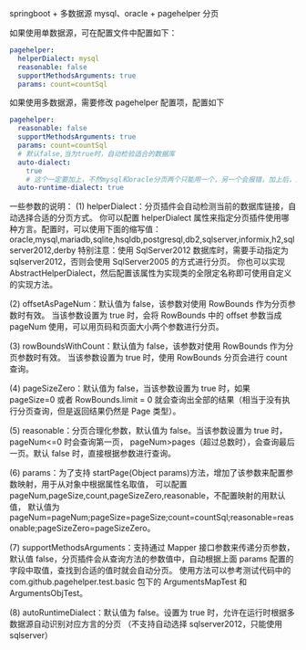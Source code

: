springboot + 多数据源 mysql、oracle + pagehelper 分页

如果使用单数据源，可在配置文件中配置如下：

```yml
pagehelper:
  helperDialect: mysql
  reasonable: false
  supportMethodsArguments: true
  params: count=countSql
```

如果使用多数据源，需要修改 pagehelper 配置项，配置如下

```yml
pagehelper:
  reasonable: false
  supportMethodsArguments: true
  params: count=countSql
  # 默认false,当为true时，自动检验适合的数据库
  auto-dialect:
    true
    # 这个一定要加上，不然mysql和oracle分页两个只能用一个，另一个会报错，加上后，两中数据库分页都可以用了
  auto-runtime-dialect: true
```

一些参数的说明：
(1) helperDialect：分页插件会自动检测当前的数据库链接，自动选择合适的分页方式。 你可以配置 helperDialect 属性来指定分页插件使用哪种方言。配置时，可以使用下面的缩写值：
oracle,mysql,mariadb,sqlite,hsqldb,postgresql,db2,sqlserver,informix,h2,sqlserver2012,derby
特别注意：使用 SqlServer2012 数据库时，需要手动指定为 sqlserver2012，否则会使用 SqlServer2005 的方式进行分页。
你也可以实现 AbstractHelperDialect，然后配置该属性为实现类的全限定名称即可使用自定义的实现方法。

(2) offsetAsPageNum：默认值为 false，该参数对使用 RowBounds 作为分页参数时有效。 当该参数设置为 true 时，会将 RowBounds 中的 offset 参数当成 pageNum 使用，可以用页码和页面大小两个参数进行分页。

(3) rowBoundsWithCount：默认值为 false，该参数对使用 RowBounds 作为分页参数时有效。 当该参数设置为 true 时，使用 RowBounds 分页会进行 count 查询。

(4) pageSizeZero：默认值为 false，当该参数设置为 true 时，如果 pageSize=0 或者 RowBounds.limit = 0 就会查询出全部的结果（相当于没有执行分页查询，但是返回结果仍然是 Page 类型）。

(5) reasonable：分页合理化参数，默认值为 false。当该参数设置为 true 时，pageNum<=0 时会查询第一页， pageNum>pages（超过总数时），会查询最后一页。默认 false 时，直接根据参数进行查询。

(6) params：为了支持 startPage(Object params)方法，增加了该参数来配置参数映射，用于从对象中根据属性名取值， 可以配置 pageNum,pageSize,count,pageSizeZero,reasonable，不配置映射的用默认值， 默认值为 pageNum=pageNum;pageSize=pageSize;count=countSql;reasonable=reasonable;pageSizeZero=pageSizeZero。

(7) supportMethodsArguments：支持通过 Mapper 接口参数来传递分页参数，默认值 false，分页插件会从查询方法的参数值中，自动根据上面 params 配置的字段中取值，查找到合适的值时就会自动分页。 使用方法可以参考测试代码中的 com.github.pagehelper.test.basic 包下的 ArgumentsMapTest 和 ArgumentsObjTest。

(8) autoRuntimeDialect：默认值为 false。设置为 true 时，允许在运行时根据多数据源自动识别对应方言的分页 （不支持自动选择 sqlserver2012，只能使用 sqlserver）
